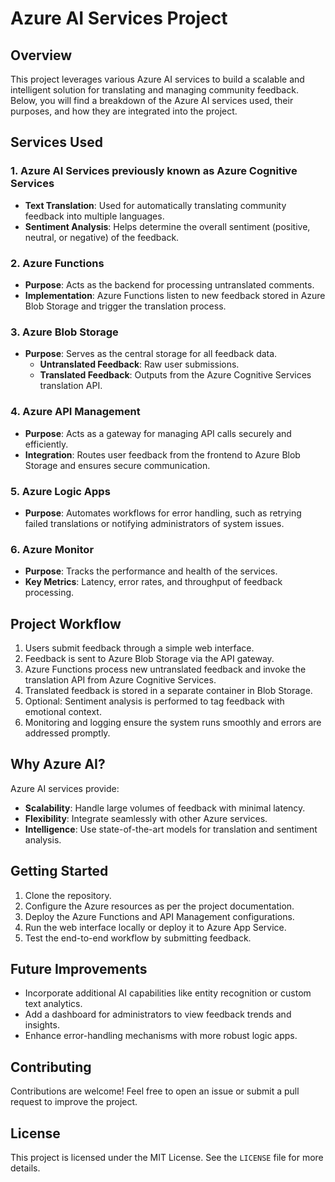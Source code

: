 # Azure AI Services Project

## Overview
This project leverages various Azure AI services to build a scalable and intelligent solution for translating and managing community feedback. Below, you will find a breakdown of the Azure AI services used, their purposes, and how they are integrated into the project.

## Services Used

### 1. **Azure AI Services previously known as Azure Cognitive Services**
- **Text Translation**: Used for automatically translating community feedback into multiple languages.
- **Sentiment Analysis**: Helps determine the overall sentiment (positive, neutral, or negative) of the feedback.

### 2. **Azure Functions**
- **Purpose**: Acts as the backend for processing untranslated comments.
- **Implementation**: Azure Functions listen to new feedback stored in Azure Blob Storage and trigger the translation process.

### 3. **Azure Blob Storage**
- **Purpose**: Serves as the central storage for all feedback data.
  - **Untranslated Feedback**: Raw user submissions.
  - **Translated Feedback**: Outputs from the Azure Cognitive Services translation API.

### 4. **Azure API Management**
- **Purpose**: Acts as a gateway for managing API calls securely and efficiently.
- **Integration**: Routes user feedback from the frontend to Azure Blob Storage and ensures secure communication.

### 5. **Azure Logic Apps**
- **Purpose**: Automates workflows for error handling, such as retrying failed translations or notifying administrators of system issues.

### 6. **Azure Monitor**
- **Purpose**: Tracks the performance and health of the services.
- **Key Metrics**: Latency, error rates, and throughput of feedback processing.

## Project Workflow
1. Users submit feedback through a simple web interface.
2. Feedback is sent to Azure Blob Storage via the API gateway.
3. Azure Functions process new untranslated feedback and invoke the translation API from Azure Cognitive Services.
4. Translated feedback is stored in a separate container in Blob Storage.
5. Optional: Sentiment analysis is performed to tag feedback with emotional context.
6. Monitoring and logging ensure the system runs smoothly and errors are addressed promptly.

## Why Azure AI?
Azure AI services provide:
- **Scalability**: Handle large volumes of feedback with minimal latency.
- **Flexibility**: Integrate seamlessly with other Azure services.
- **Intelligence**: Use state-of-the-art models for translation and sentiment analysis.

## Getting Started
1. Clone the repository.
2. Configure the Azure resources as per the project documentation.
3. Deploy the Azure Functions and API Management configurations.
4. Run the web interface locally or deploy it to Azure App Service.
5. Test the end-to-end workflow by submitting feedback.

## Future Improvements
- Incorporate additional AI capabilities like entity recognition or custom text analytics.
- Add a dashboard for administrators to view feedback trends and insights.
- Enhance error-handling mechanisms with more robust logic apps.

## Contributing
Contributions are welcome! Feel free to open an issue or submit a pull request to improve the project.

## License
This project is licensed under the MIT License. See the `LICENSE` file for more details.
